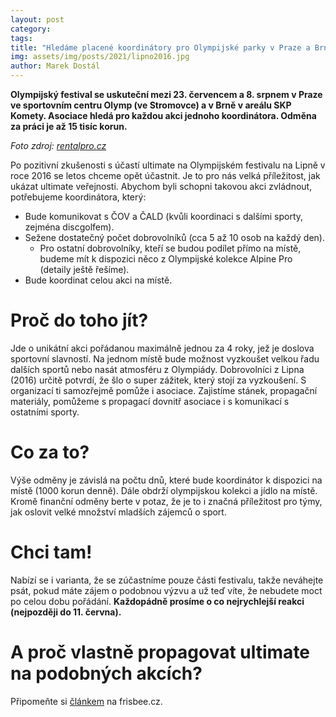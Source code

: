 ```yaml
---
layout: post
category: 
tags:
title: "Hledáme placené koordinátory pro Olympijské parky v Praze a Brně"
img: assets/img/posts/2021/lipno2016.jpg
author: Marek Dostál
---
```


**Olympijský festival se uskuteční mezi 23. červencem a 8. srpnem v Praze ve sportovním centru Olymp (ve Stromovce) a v Brně v areálu SKP Komety. Asociace hledá pro každou akci jednoho koordinátora. Odměna za práci je až 15 tisíc korun.**

*Foto zdroj: [rentalpro.cz](http://www.rentalpro.cz/reference/spolecenske_akce/1859_3587-olympijsky-park-lipno_spolecenske-akce)*

Po pozitivní zkušenosti s účastí ultimate na Olympijském festivalu na Lipně v roce 2016 se letos chceme opět účastnit. Je to pro nás velká příležitost, jak ukázat ultimate veřejnosti. Abychom byli schopni takovou akci zvládnout, potřebujeme koordinátora, který:
- Bude komunikovat s ČOV a ČALD (kvůli koordinaci s dalšími sporty, zejména discgolfem).
- Sežene dostatečný počet dobrovolníků (cca 5 až 10 osob na každý den).
  - Pro ostatní dobrovolníky, kteří se budou podílet přímo na místě, budeme mít k dispozici něco z Olympijské kolekce Alpine Pro (detaily ještě řešíme).
- Bude koordinat celou akci na místě.

# Proč do toho jít?

Jde o unikátní akci pořádanou maximálně jednou za 4 roky, jež je doslova sportovní slavností. Na jednom místě bude možnost vyzkoušet velkou řadu dalších sportů nebo nasát atmosféru z Olympiády. Dobrovolníci z Lipna (2016) určitě potvrdí, že šlo o super zážitek, který stojí za vyzkoušení. S organizací ti samozřejmě pomůže i asociace. Zajistíme stánek, propagační materiály, pomůžeme s propagací dovnitř asociace i s komunikací s ostatními sporty. 

# Co za to?

Výše odměny je závislá na počtu dnů, které bude koordinátor k dispozici na místě (1000 korun denně). Dále obdrží olympijskou kolekci a jídlo na místě. Kromě finanční odměny berte v potaz, že je to i značná příležitost pro týmy, jak oslovit velké množství mladších zájemců o sport.

# Chci tam!

Nabízí se i varianta, že se zúčastníme pouze části festivalu, takže neváhejte psát, pokud máte zájem o podobnou výzvu a už teď víte, že nebudete moct po celou dobu pořádání. **Každopádně prosíme o co nejrychlejší reakci (nejpozději do 11. června).**

# A proč vlastně propagovat ultimate na podobných akcích?

Připomeňte si [článkem](http://www.frisbee.cz/clanky-lipno.-diky-za-nej.-proc-vlastne-propagovat.html) na frisbee.cz.